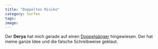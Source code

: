 ```yaml
---
title: "Doppeltes Risiko"
category: Surfen
tags: 
image: 
---
```


Der **Derya** hat mich gerade auf einen [Doppelgänger](http://www.myspace.com/misantroph) hingewiesen. Der hat meine ganze Idee und die falsche Schreibweise geklaut.